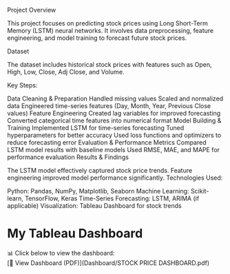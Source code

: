 Project Overview

This project focuses on predicting stock prices using Long Short-Term Memory (LSTM) neural networks. It involves data preprocessing, feature engineering, and model training to forecast future stock prices.

Dataset

The dataset includes historical stock prices with features such as Open, High, Low, Close, Adj Close, and Volume.

Key Steps:

Data Cleaning & Preparation
Handled missing values
Scaled and normalized data
Engineered time-series features (Day, Month, Year, Previous Close values)
Feature Engineering
Created lag variables for improved forecasting
Converted categorical time features into numerical format
Model Building & Training
Implemented LSTM for time-series forecasting
Tuned hyperparameters for better accuracy
Used loss functions and optimizers to reduce forecasting error
Evaluation & Performance Metrics
Compared LSTM model results with baseline models
Used RMSE, MAE, and MAPE for performance evaluation
Results & Findings

The LSTM model effectively captured stock price trends.
Feature engineering improved model performance significantly.
Technologies Used:

Python: Pandas, NumPy, Matplotlib, Seaborn
Machine Learning: Scikit-learn, TensorFlow, Keras
Time-Series Forecasting: LSTM, ARIMA (if applicable)
Visualization: Tableau Dashboard for stock trends




# My Tableau Dashboard  
📊 Click below to view the dashboard:  
[📂 View Dashboard (PDF)](Dashboard/STOCK PRICE DASHBOARD.pdf)

